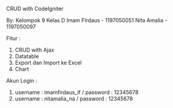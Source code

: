 CRUD with CodeIgniter

By: Kelompok 9 Kelas D
Imam FIrdaus - 1197050051
Nita Amalia - 1197050097

Fitur : 
1. CRUD with Ajax
2. Datatable
3. Export dan Import ke Excel
4. Chart
  
Akun Login :
1. username : imamfirdaus_if / password : 12345678
2. username : nitamalia_na / password : 12345678
